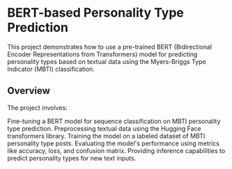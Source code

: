 # BERT-based Personality Type Prediction

This project demonstrates how to use a pre-trained BERT (Bidirectional Encoder Representations from Transformers) model for predicting personality types based on textual data using the Myers-Briggs Type Indicator (MBTI) classification.

## Overview
The project involves:

Fine-tuning a BERT model for sequence classification on MBTI personality type prediction.
Preprocessing textual data using the Hugging Face transformers library.
Training the model on a labeled dataset of MBTI personality type posts.
Evaluating the model's performance using metrics like accuracy, loss, and confusion matrix.
Providing inference capabilities to predict personality types for new text inputs.

